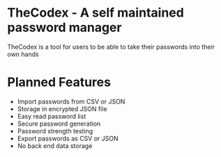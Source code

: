 # TheCodex -  A self maintained password manager
TheCodex is a tool for users to be able to take their passwords into their own hands

# Planned Features
- Import passwords from CSV or JSON
- Storage in encrypted JSON file
- Easy read password list
- Secure password generation
- Password strength testing
- Export passwords as CSV or JSON
- No back end data storage
